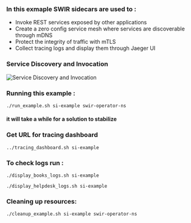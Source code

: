 ### In this exmaple SWIR sidecars are used to :

 * Invoke REST services exposed by other applications
 * Create a zero config service mesh where services are discoverable through mDNS
 * Protect the integrity of traffic with mTLS
 * Collect tracing logs and display them through Jaeger UI

### Service Discovery and Invocation
![Service Discovery and Invocation](../../../graphics/example-solution-sdi.png)


### Running this example :

```./run_example.sh si-example swir-operator-ns```

#### it will take a while for a solution to stabilize

### Get URL for tracing dashboard

```../tracing_dashboard.sh si-example```

### To check logs run : 

```./display_books_logs.sh si-example ```

```./display_helpdesk_logs.sh si-example ```


### Cleaning up resources:

```./cleanup_example.sh si-example swir-operator-ns```



